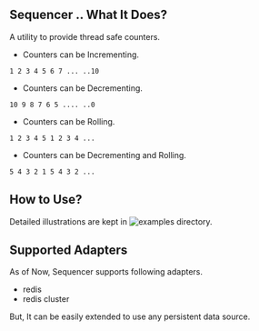 ## Sequencer .. What It Does?
A utility to provide thread safe counters. 

- Counters can be Incrementing.  
```
1 2 3 4 5 6 7 ... ..10
```
- Counters can be Decrementing.
```
10 9 8 7 6 5 .... ..0
```  
- Counters can be Rolling.
```
1 2 3 4 5 1 2 3 4 ...
```  
- Counters can be Decrementing and Rolling.
```
5 4 3 2 1 5 4 3 2 ...
```

## How to Use?
Detailed illustrations are kept in ![examples](https://github.com/sanksons/sequencer/tree/master/examples) directory.


## Supported Adapters
As of Now, Sequencer supports following adapters.
- redis
- redis cluster

But, It can be easily extended to use any persistent data source.
